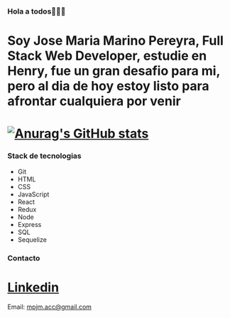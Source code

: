 ### Hola a todos👋👋👋


Soy Jose Maria Marino Pereyra, Full Stack Web Developer, estudie en Henry, fue un gran desafio para mi, pero al dia de hoy estoy listo para afrontar cualquiera por venir
=


[![Anurag's GitHub stats](https://github-readme-stats.vercel.app/api?username=xJomaMPx)](https://github.com/anuraghazra/github-readme-stats)
=

### Stack de tecnologias
* Git
* HTML
* CSS
* JavaScript
* React
* Redux
* Node
* Express
* SQL
* Sequelize


### Contacto
[Linkedin](https://www.linkedin.com/in/jose-maria-marino-pereyra")
=
Email: mpjm.acc@gmail.com
